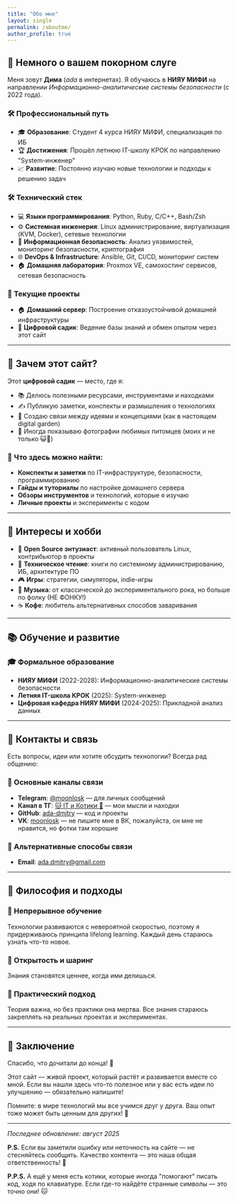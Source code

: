 ```yaml
---
title: "Обо мне"
layout: single
permalink: /aboutme/
author_profile: true
---
```

## 👋 Немного о вашем покорном слуге
Меня зовут **Дима** (*ada* в интернетах).
Я обучаюсь в **НИЯУ МИФИ** на направлении *Информационно-аналитические системы безопасности* (с 2022 года).

### 🛠️ Профессиональный путь
- 🎓 **Образование**: Студент 4 курса НИЯУ МИФИ, специализация по ИБ
- 🏆 **Достижения**: Прошёл летнюю IT-школу КРОК по направлению "System-инженер"
- 📈 **Развитие**: Постоянно изучаю новые технологии и подходы к решению задач

### 🛠️ Технический стек
- 💻 **Языки программирования**: Python, Ruby, C/C++, Bash/Zsh
- ⚙️ **Системная инженерия**: Linux администрирование, виртуализация (KVM, Docker), сетевые технологии
- 🔐 **Информационная безопасность**: Анализ уязвимостей, мониторинг безопасности, криптография
- 🌐 **DevOps & Infrastructure**: Ansible, Git, CI/CD, мониторинг систем
- 🏠 **Домашняя лаборатория**: Proxmox VE, самохостинг сервисов, сетевая безопасность

### 🚀 Текущие проекты
- 🏠 **Домашний сервер**: Построение отказоустойчивой домашней инфраструктуры
- 📝 **Цифровой садик**: Ведение базы знаний и обмен опытом через этот сайт

---

## 🎯 Зачем этот сайт?
Этот **цифровой садик** — место, где я:
- 📚 Делюсь полезными ресурсами, инструментами и находками
- ✍️ Публикую заметки, конспекты и размышления о технологиях
- 🔗 Создаю связи между идеями и концепциями (как в настоящем digital garden)
- 🐾 Иногда показываю фотографии любимых питомцев (моих и не только 😺🐶)

### 📝 Что здесь можно найти:
- **Конспекты и заметки** по IT-инфраструктуре, безопасности, программированию
- **Гайды и туториалы** по настройке домашнего сервера
- **Обзоры инструментов** и технологий, которые я изучаю
- **Личные проекты** и эксперименты с кодом

---

## 🌱 Интересы и хобби
- 🐧 **Open Source энтузиаст**: активный пользователь Linux, контрибьютор в проекты
- 📖 **Техническое чтение**: книги по системному администрированию, ИБ, архитектуре ПО
- 🎮 **Игры**: стратегии, симуляторы, indie-игры
- 🎵 **Музыка**: от классической до экспериментального рока, но больше по фолку (НЕ ФОНКУ!)
- ☕ **Кофе**: любитель альтернативных способов заваривания

---

## 📚 Обучение и развитие
### 🎓 Формальное образование
- **НИЯУ МИФИ** (2022-2028): Информационно-аналитические системы безопасности
- **Летняя IT-школа КРОК** (2025): System-инженер
- **Цифровая кафедра НИЯУ МИФИ** (2024-2025): Прикладной анализ данных

---

## 🤝 Контакты и связь
Есть вопросы, идеи или хотите обсудить технологии? Всегда рад общению:

### 💬 Основные каналы связи
- **Telegram**: [@moonlosk](https://t.me/moonlosk) — для личных сообщений
- **Канал в ТГ**: [🐱 IT и Котики 👾](https://t.me/moonloskva) — мои мысли и находки
- **GitHub**: [ada-dmitry](https://github.com/ada-dmitry) — код и проекты
- **VK**: [moonlosk](https://vk.com/moonlosk) — не пишите мне в ВК, пожалуйста, он мне не нравится, но фотки там хорошие

### 📧 Альтернативные способы связи
- **Email**: ada.dmitry@gmail.com

---

## 💭 Философия и подходы
### 🔄 Непрерывное обучение
Технологии развиваются с невероятной скоростью, поэтому я придерживаюсь принципа lifelong learning. Каждый день стараюсь узнать что-то новое.

### 🤝 Открытость и шаринг
Знания становятся ценнее, когда ими делишься.

### 🔧 Практический подход
Теория важна, но без практики она мертва. Все знания стараюсь закреплять на реальных проектах и экспериментах.

---

## 🙌 Заключение
Спасибо, что дочитали до конца! 🎉

Этот сайт — живой проект, который растёт и развивается вместе со мной. Если вы нашли здесь что-то полезное или у вас есть идеи по улучшению — обязательно напишите!

Помните: в мире технологий мы все учимся друг у друга. Ваш опыт тоже может быть ценным для других! 🌱

---

*Последнее обновление: август 2025*

**P.S.** Если вы заметили ошибку или неточность на сайте — не стесняйтесь сообщить. Качество контента — это наша общая ответственность! 🔧

**P.P.S.** А ещё у меня есть котики, которые иногда "помогают" писать код, ходя по клавиатуре. Если где-то найдёте странные символы — это точно они! 🐱
